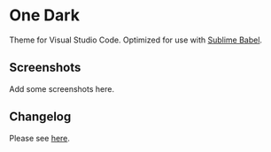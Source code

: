 # One Dark
Theme for Visual Studio Code. Optimized for use with [Sublime Babel](https://marketplace.visualstudio.com/items?itemName=joshpeng.sublime-babel-vscode).

## Screenshots
Add some screenshots here.

## Changelog
Please see [here](https://github.com/joshpeng/One-Dark/blob/master/CHANGELOG.md).